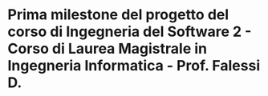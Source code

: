 # Prima milestone del progetto del corso di Ingegneria del Software 2 - Corso di Laurea Magistrale in Ingegneria Informatica - Prof. Falessi D.
